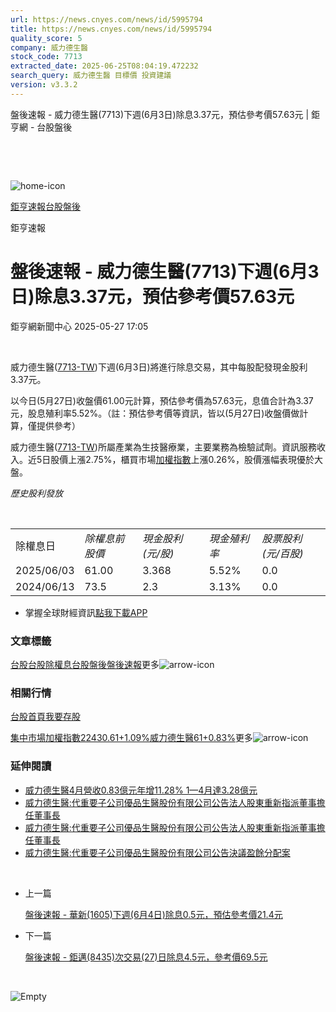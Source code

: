 ```yaml
---
url: https://news.cnyes.com/news/id/5995794
title: https://news.cnyes.com/news/id/5995794
quality_score: 5
company: 威力德生醫
stock_code: 7713
extracted_date: 2025-06-25T08:04:19.472232
search_query: 威力德生醫 目標價 投資建議
version: v3.3.2
---
```


盤後速報 - 威力德生醫(7713)下週(6月3日)除息3.37元，預估參考價57.63元 | 鉅亨網 - 台股盤後

‌

‌

![home-icon](/assets/icons/breadCrumb/symbol-icon-home.svg)

[鉅亨速報](/news/cat/anue_live)[台股盤後](/news/cat/tw_afterhours)

鉅亨速報

# 盤後速報 - 威力德生醫(7713)下週(6月3日)除息3.37元，預估參考價57.63元

鉅亨網新聞中心 2025-05-27 17:05

‌

威力德生醫([7713-TW](https://www.cnyes.com/twstock/7713))下週(6月3日)將進行除息交易，其中每股配發現金股利3.37元。

以今日(5月27日)收盤價61.00元計算，預估參考價為57.63元，息值合計為3.37元，股息殖利率5.52%。（註：預估參考價等資訊，皆以(5月27日)收盤價做計算，僅提供參考）

威力德生醫([7713-TW](https://www.cnyes.com/twstock/7713))所屬產業為生技醫療業，主要業務為檢驗試劑。資訊服務收入。近5日股價上漲2.75%，櫃買市場[加權指數](https://invest.cnyes.com/index/TWS/TSE01)上漲0.26%，股價漲幅表現優於大盤。

*歷史股利發放*

‌

|  |  |  |  |  |
| --- | --- | --- | --- | --- |
| 除權息日 | *除權息前股價* | *現金股利 (元/股)* | *現金殖利率* | *股票股利 (元/百股)* |
| 2025/06/03 | 61.00 | 3.368 | 5.52% | 0.0 |
| 2024/06/13 | 73.5 | 2.3 | 3.13% | 0.0 |

* 掌握全球財經資訊[點我下載APP](http://www.cnyes.com/app/?utm_source=mweb&utm_medium=HamMenuBanner&utm_campaign=fixed&utm_content=entr)

### 文章標籤

[台股](https://news.cnyes.com/tag/台股 "台股")[台股除權息](https://news.cnyes.com/tag/台股除權息 "台股除權息")[台股盤後](https://news.cnyes.com/tag/台股盤後 "台股盤後")[盤後速報](https://news.cnyes.com/tag/盤後速報 "盤後速報")更多![arrow-icon](/assets/icons/arrows/arrow-down.svg)

### 相關行情

[台股首頁](https://www.cnyes.com/twstock)[我要存股](https://supr.link/8OHaU)

[集中市場加權指數22430.61+1.09%](https://invest.cnyes.com/index/TWS/TSE01)[威力德生醫61+0.83%](https://www.cnyes.com/twstock/7713)更多![arrow-icon](/assets/icons/arrows/arrow-down.svg)

### 延伸閱讀

* [威力德生醫4月營收0.83億元年增11.28% 1—4月達3.28億元](/news/id/5974444)
* [威力德生醫:代重要子公司優品生醫股份有限公司公告法人股東重新指派董事擔任董事長](/news/id/5968474)
* [威力德生醫:代重要子公司優品生醫股份有限公司公告法人股東重新指派董事擔任董事長](/news/id/5968521)
* [威力德生醫:代重要子公司優品生醫股份有限公司公告決議盈餘分配案](/news/id/5968473)

‌

* 上一篇

  [盤後速報 - 華新(1605)下週(6月4日)除息0.5元，預估參考價21.4元](/news/id/5997927)
* 下一篇

  [盤後速報 - 鉅邁(8435)次交易(27)日除息4.5元，參考價69.5元](/news/id/5994062)

‌

![Empty](/assets/icons/skeleton/empty-image.svg)

‌